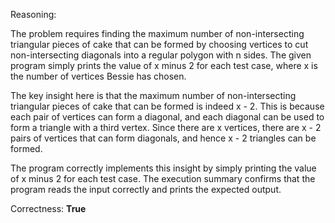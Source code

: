 Reasoning:

The problem requires finding the maximum number of non-intersecting triangular pieces of cake that can be formed by choosing vertices to cut non-intersecting diagonals into a regular polygon with n sides. The given program simply prints the value of x minus 2 for each test case, where x is the number of vertices Bessie has chosen.

The key insight here is that the maximum number of non-intersecting triangular pieces of cake that can be formed is indeed x - 2. This is because each pair of vertices can form a diagonal, and each diagonal can be used to form a triangle with a third vertex. Since there are x vertices, there are x - 2 pairs of vertices that can form diagonals, and hence x - 2 triangles can be formed.

The program correctly implements this insight by simply printing the value of x minus 2 for each test case. The execution summary confirms that the program reads the input correctly and prints the expected output.

Correctness: **True**